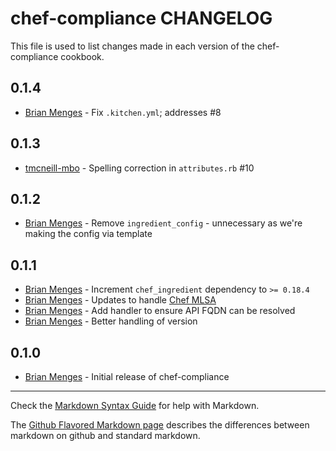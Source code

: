 chef-compliance CHANGELOG
=========================

This file is used to list changes made in each version of the chef-compliance cookbook.

0.1.4
-----
- [Brian Menges](https://github.com/mengesb) - Fix `.kitchen.yml`; addresses #8

0.1.3
-----
- [tmcneill-mbo](https://github.com/tmcneill-mbo) - Spelling correction in `attributes.rb` #10

0.1.2
-----
- [Brian Menges](https://github.com/mengesb) - Remove `ingredient_config` - unnecessary as we're making the config via template

0.1.1
-----
- [Brian Menges](https://github.com/mengesb) - Increment `chef_ingredient` dependency to `>= 0.18.4`
- [Brian Menges](https://github.com/mengesb) - Updates to handle [Chef MLSA](https://www.chef.io/online-master-agreement/)
- [Brian Menges](https://github.com/mengesb) - Add handler to ensure API FQDN can be resolved
- [Brian Menges](https://github.com/mengesb) - Better handling of version

0.1.0
-----
- [Brian Menges](https://github.com/mengesb) - Initial release of chef-compliance

- - -
Check the [Markdown Syntax Guide](http://daringfireball.net/projects/markdown/syntax) for help with Markdown.

The [Github Flavored Markdown page](http://github.github.com/github-flavored-markdown/) describes the differences between markdown on github and standard markdown.
